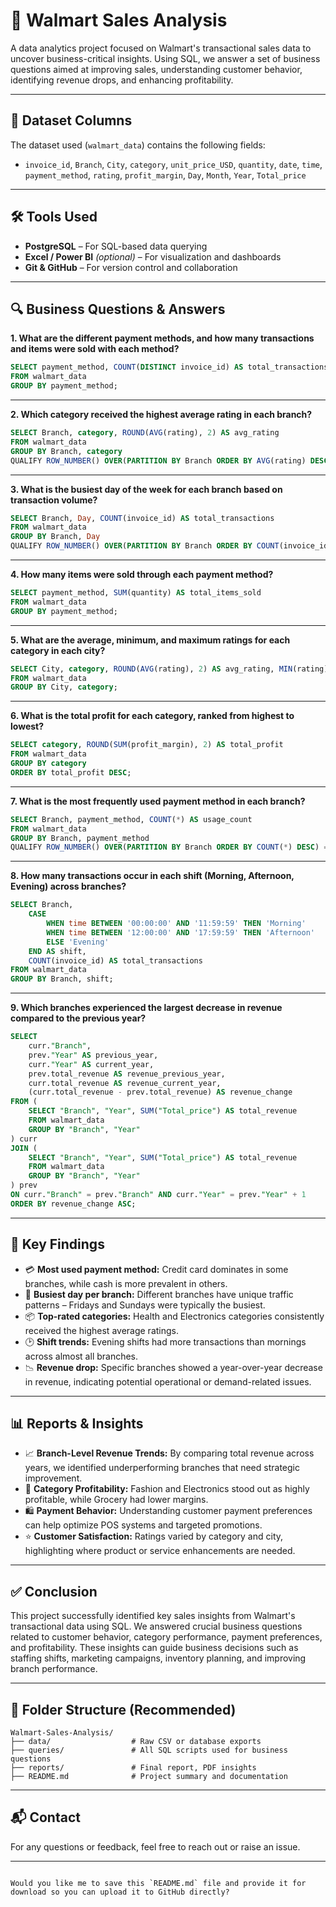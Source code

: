 # 🛒 Walmart Sales Analysis

A data analytics project focused on Walmart's transactional sales data to uncover business-critical insights. Using SQL, we answer a set of business questions aimed at improving sales, understanding customer behavior, identifying revenue drops, and enhancing profitability.

---

## 📁 Dataset Columns

The dataset used (`walmart_data`) contains the following fields:

- `invoice_id`, `Branch`, `City`, `category`, `unit_price_USD`, `quantity`, `date`, `time`, `payment_method`, `rating`, `profit_margin`, `Day`, `Month`, `Year`, `Total_price`

---

## 🛠️ Tools Used

- **PostgreSQL** – For SQL-based data querying
- **Excel / Power BI** *(optional)* – For visualization and dashboards
- **Git & GitHub** – For version control and collaboration

---

## 🔍 Business Questions & Answers

**1. What are the different payment methods, and how many transactions and items were sold with each method?**

```sql
SELECT payment_method, COUNT(DISTINCT invoice_id) AS total_transactions, SUM(quantity) AS total_items_sold
FROM walmart_data
GROUP BY payment_method;
````

---

**2. Which category received the highest average rating in each branch?**

```sql
SELECT Branch, category, ROUND(AVG(rating), 2) AS avg_rating
FROM walmart_data
GROUP BY Branch, category
QUALIFY ROW_NUMBER() OVER(PARTITION BY Branch ORDER BY AVG(rating) DESC) = 1;
```

---

**3. What is the busiest day of the week for each branch based on transaction volume?**

```sql
SELECT Branch, Day, COUNT(invoice_id) AS total_transactions
FROM walmart_data
GROUP BY Branch, Day
QUALIFY ROW_NUMBER() OVER(PARTITION BY Branch ORDER BY COUNT(invoice_id) DESC) = 1;
```

---

**4. How many items were sold through each payment method?**

```sql
SELECT payment_method, SUM(quantity) AS total_items_sold
FROM walmart_data
GROUP BY payment_method;
```

---

**5. What are the average, minimum, and maximum ratings for each category in each city?**

```sql
SELECT City, category, ROUND(AVG(rating), 2) AS avg_rating, MIN(rating), MAX(rating)
FROM walmart_data
GROUP BY City, category;
```

---

**6. What is the total profit for each category, ranked from highest to lowest?**

```sql
SELECT category, ROUND(SUM(profit_margin), 2) AS total_profit
FROM walmart_data
GROUP BY category
ORDER BY total_profit DESC;
```

---

**7. What is the most frequently used payment method in each branch?**

```sql
SELECT Branch, payment_method, COUNT(*) AS usage_count
FROM walmart_data
GROUP BY Branch, payment_method
QUALIFY ROW_NUMBER() OVER(PARTITION BY Branch ORDER BY COUNT(*) DESC) = 1;
```

---

**8. How many transactions occur in each shift (Morning, Afternoon, Evening) across branches?**

```sql
SELECT Branch,
    CASE
        WHEN time BETWEEN '00:00:00' AND '11:59:59' THEN 'Morning'
        WHEN time BETWEEN '12:00:00' AND '17:59:59' THEN 'Afternoon'
        ELSE 'Evening'
    END AS shift,
    COUNT(invoice_id) AS total_transactions
FROM walmart_data
GROUP BY Branch, shift;
```

---

**9. Which branches experienced the largest decrease in revenue compared to the previous year?**

```sql
SELECT 
    curr."Branch",
    prev."Year" AS previous_year,
    curr."Year" AS current_year,
    prev.total_revenue AS revenue_previous_year,
    curr.total_revenue AS revenue_current_year,
    (curr.total_revenue - prev.total_revenue) AS revenue_change
FROM (
    SELECT "Branch", "Year", SUM("Total_price") AS total_revenue
    FROM walmart_data
    GROUP BY "Branch", "Year"
) curr
JOIN (
    SELECT "Branch", "Year", SUM("Total_price") AS total_revenue
    FROM walmart_data
    GROUP BY "Branch", "Year"
) prev
ON curr."Branch" = prev."Branch" AND curr."Year" = prev."Year" + 1
ORDER BY revenue_change ASC;
```

---

## 📌 Key Findings

* 💳 **Most used payment method:** Credit card dominates in some branches, while cash is more prevalent in others.
* 📆 **Busiest day per branch:** Different branches have unique traffic patterns – Fridays and Sundays were typically the busiest.
* 📦 **Top-rated categories:** Health and Electronics categories consistently received the highest average ratings.
* 🕑 **Shift trends:** Evening shifts had more transactions than mornings across almost all branches.
* 📉 **Revenue drop:** Specific branches showed a year-over-year decrease in revenue, indicating potential operational or demand-related issues.

---

## 📊 Reports & Insights

* 📈 **Branch-Level Revenue Trends:** By comparing total revenue across years, we identified underperforming branches that need strategic improvement.
* 🎯 **Category Profitability:** Fashion and Electronics stood out as highly profitable, while Grocery had lower margins.
* 🛍️ **Payment Behavior:** Understanding customer payment preferences can help optimize POS systems and targeted promotions.
* ⭐ **Customer Satisfaction:** Ratings varied by category and city, highlighting where product or service enhancements are needed.

---

## ✅ Conclusion

This project successfully identified key sales insights from Walmart's transactional data using SQL. We answered crucial business questions related to customer behavior, category performance, payment preferences, and profitability. These insights can guide business decisions such as staffing shifts, marketing campaigns, inventory planning, and improving branch performance.

---

## 📂 Folder Structure (Recommended)

```
Walmart-Sales-Analysis/
├── data/                  # Raw CSV or database exports
├── queries/               # All SQL scripts used for business questions
├── reports/               # Final report, PDF insights
├── README.md              # Project summary and documentation
```

---

## 📬 Contact

For any questions or feedback, feel free to reach out or raise an issue.

---

```

Would you like me to save this `README.md` file and provide it for download so you can upload it to GitHub directly?
```
